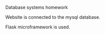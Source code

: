 Database systems homework

Website is connected to the mysql database.

Flask microframework is used.
